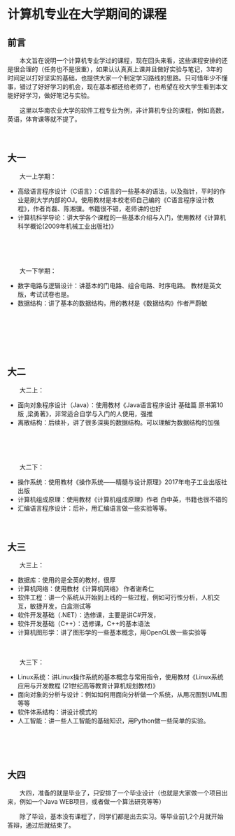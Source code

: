 # 计算机专业在大学期间的课程

## 前言

　　本文旨在说明一个计算机专业学过的课程，现在回头来看，这些课程安排的还是很合理的（任务也不是很重），如果认认真真上课并且做好实验与笔记，3年的时间足以打好坚实的基础，也提供大家一个制定学习路线的思路。只可惜年少不懂事，错过了好好学习的机会，现在基本都还给老师了，也希望在校大学生看到本文能好好学习，做好笔记与实验。

　　这里以华南农业大学的软件工程专业为例，非计算机专业的课程，例如高数，英语，体育课等就不提了。

　　



## 大一

　　大一上学期：

* 高级语言程序设计（C语言）：C语言的一些基本的语法，以及指针，平时的作业是刷大学内部的OJ。使用教材是本校老师自己编的《C语言程序设计教程》，作者肖磊、陈湘骥。书籍很不错，老师讲的也好
* 计算机科学导论：讲大学各个课程的一些基本介绍与入门，使用教材《计算机科学概论(2009年机械工业出版社)》

　　

　　

　　大一下学期：

* 数字电路与逻辑设计：讲基本的门电路、组合电路、时序电路。 教材是英文版，考试试卷也是。
* 数据结构：讲了基本的数据结构，用的教材是《数据结构》作者严蔚敏

　　

　　

　　

## 大二

　　大二上：

* 面向对象程序设计（Java）：使用教材《Java语言程序设计 基础篇 原书第10版 ,梁勇著》，非常适合自学与入门的人使用，强推
* 离散结构：后续补，讲了很多深奥的数据结构。可以理解为数据结构的加强

　　

　　

　　大二下：

* 操作系统：使用教材《操作系统——精髓与设计原理》2017年电子工业出版社出版
* 计算机组成原理：使用教材《计算机组成原理》作者 白中英，书籍也很不错的
* 汇编语言程序设计：后补，用汇编语言做一些实验等等。

　　

## 大三

　　大三上：

* 数据库：使用的是全英的教材，很厚
* 计算机网络：使用教材《计算机网络》 作者谢希仁
* 软件工程：讲一个系统从开始到上线的一些过程，例如可行性分析，人机交互，敏捷开发，白盒测试等
* 软件开发基础（.NET）：选修课，主要是讲C#开发，
* 软件开发基础（C++）：选修课，C++的基本语法
* 计算机图形学：讲了图形学的一些基本概念，用OpenGL做一些实验等

　　

　　大三下：

* Linux系统：讲Linux操作系统的基本概念与常用指令，使用教材《Linux系统应用与开发教程 (21世纪高等教育计算机规划教材)》
* 面向对象的分析与设计：例如如何用面向分析做一个系统，从用况图到UML图等等
* 软件体系结构：讲设计模式的
* 人工智能：讲一些人工智能的基础知识，用Python做一些简单的实验。

　　

　　

## 大四

　　大四，准备的就是毕业了，只安排了一个毕业设计（也就是大家做一个项目出来，例如一个Java WEB项目，或者做一个算法研究等等）

　　除了毕设，基本没有课程了，同学们都是出去实习。等毕业前1,2个月就开始答辩，通过后就结束了。

　　
